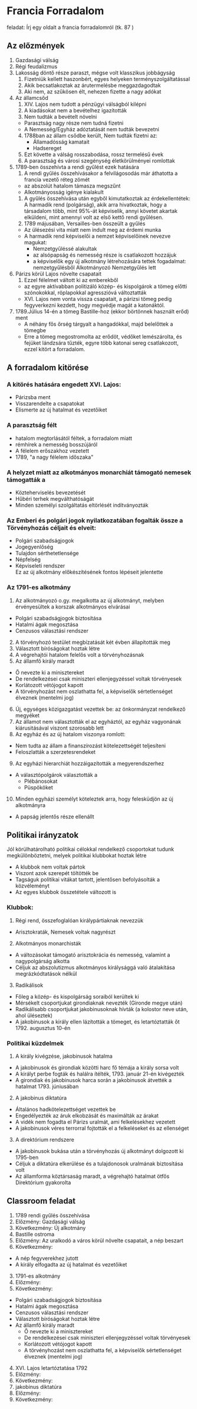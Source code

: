 # Francia Forradalom  
feladat: Írj egy oldalt a francia forradalomról (tk. 87 )  
## Az előzmények  
  1. Gazdasági válság  
  2. Régi feudalizmus  
  3. Lakosság döntő része paraszt, mégse volt klasszikus jobbágyság  
      1. Fizetniük kellett haszonbért, egyes helyeken terményszolgáltatással  
      2. Akik becsatlakoztak az árutermelésbe meggazdagodtak  
      3. Aki nem, az szűkösen élt, nehezen fizette a nagy adókat  
  4. Az államcsőd  
      1. XIV. Lajos nem tudott a pénzügyi válságból kilépni  
      2. A kiadásokat nem a bevételhez igazították  
      3. Nem tudták a bevételt növelni  
        - Parasztság nagy része nem tudná fizetni  
        - A Nemesség/Egyház adóztatását nem tudták bevezetni  
      4. 1788ban az állam csődbe került, Nem tudták fizetni az:  
         - Államadósság kamatait  
         - Hadsereget  
      5. Ezt követte a válság rosszabodása, rossz termelésű évek  
      6. A parasztság és városi szegénység életkörülményei romlottak  
  5. 1789-ben összehívta a rendi gyűlést ezek hatására  
     1. A rendi gyűlés összehívásakor a felvilágosodás már áthatotta a francia vezető réteg zömét  
     - az abszolút hatalom támasza megszűnt  
     - Alkotmányosság igénye kialakult  
     1. A gyűlés összehívása után egyből kimutatkoztak az érdekellentétek: A harmadik rend (polgárság), akik arra hivatkoztak, hogy a társadalom több, mint 95%-át képviselik, annyi követet akartak elküldeni, mint amennyi volt az első kettő rendi gyűlésen.  
     2. 1789 májusában, Versailles-ben összeült a gyűlés  
     - Az ülésezési vita miatt nem indult meg az érdemi munka  
     - A harmadik rend képviselői a nemzet képviselőinek nevezve magukat:  
       - Nemzetgyűléssé alakultak  
       - az alsópapság és nemesség része is csatlakozott hozzájuk  
       - a képviselők egy új alkotmány létrehozására tettek fogadalmat: nemzetgyűlésből Alkotmányozó Nemzetgyűlés lett  
  6. Párizs körül Lajos növelte csapatait  
     1. Ezzel félelmet váltott ki az emberekből  
      - az egyre aktívabban politizáló közép- és kispolgárok a tömeg előtti szónokokkal, röplapokkal agresszióvá változtatták  
      - XVI. Lajos nem vonta vissza csapatait, a párizsi tömeg pedig fegyverkezni kezdett, hogy megvédje magát a katonáktól.  
  7. 1789.Július 14-én a tömeg Bastille-hoz (ekkor börtönnek használt erőd) ment  
     - A néhány fős őrség tárgyalt a hangadókkal, majd belelőttek a tömegbe  
     - Erre a tömeg megostromolta az erődöt, védőket lemészárolta, és fejüket lándzsára tűzték, egyre több katonai sereg csatlakozott, ezzel kitört a forradalom.  
## A forradalom kitörése  
### A kitörés hatására engedett XVI. Lajos:  
- Párizsba ment  
- Visszarendelte a csapatokat  
- Elismerte az új hatalmat és vezetőiket  
### A parasztság félt  
- hatalom megtorlásától féltek, a forradalom miatt  
- rémhírek a nemesség bosszújáról  
- A félelem erőszakhoz vezetett  
- 1789, "a nagy félelem időszaka"  
### A helyzet miatt az alkotmányos monarchiát támogató nemesek támogatták a  
- Közteherviselés bevezetését  
- Hűbéri terhek megválthatóságát  
- Minden személyi szolgáltatás eltörlését indítványozták  
### Az Emberi és polgári jogok nyilatkozatában fogalták össze a Törvényhozás céljait és elveit:  
- Polgári szabadságjogok  
- Jogegyenlőség  
- Tulajdon sérthetetlensége  
- Népfelség  
- Képviseleti rendszer  
Ez az új alkotmány előkészítésének fontos lépéseit jelentette  
### Az 1791-es alkotmány  
1. Az alkotmányozó o.gy. megalkotta az új alkotmányt, melyben érvényesültek a korszak alkotmányos elvárásai  
- Polgári szabadságjogok biztosítása  
- Hatalmi ágak megosztása  
- Cenzusos választási rendszer  
2. A törvényhozó testület megbízatását két évben állapították meg  
3. Választott bíróságokat hoztak létre  
4. A végrehajtói hatalom felelős volt a törvényhozásnak  
5. Az államfő király maradt  
- Ő nevezte ki a minisztereket  
- De rendelkezései csak miniszteri ellenjegyzéssel voltak törvényesek  
- Korlátozott vétójogot kapott  
- A törvényhozást nem oszlathatta fel, a képviselők sértetlenséget élveznek (mentelmi jog)  
6. Új, egységes közigazgatást vezettek be: az önkormányzat rendelkező megyéket  
7. Az államot nem választották el az egyháztól, az egyház vagyonának kiárusitásával viszont szorosabb lett  
8. Az egyház és az új hatalom viszonya romlott:  
- Nem tudta az állam a finanszírozást kötelezettségét teljesíteni  
- Feloszlatták a szerzetesrendeket  
9. Az egyházi hierarchiát hozzáigazították a megyerendszerhez  
- A választópolgárok választották a  
  - Plébánosokat  
  - Püspököket  
10. Minden egyházi személyt köteleztek arra, hogy felesküdjön az új alkotmányra  
- A papság jelentős része ellenállt  
## Politikai irányzatok  
Jól körülhatárolható politikai célokkal rendelkező csoportokat tudunk megkülönböztetni, melyek politikai klubbokat hoztak létre  
- A klubbok nem voltak pártok  
- Viszont azok szerepét töltötték be  
- Tagságuk politikai vitákat tartott, jelentősen befolyásolták a közvéleményt  
- Az egyes klubbok összetétele változott is  
### Klubbok:  
1. Régi rend, összefoglalóan királypártiaknak nevezzük  
- Arisztokraták, Nemesek voltak nagyrészt  
2. Alkotmányos monarchisták  
- A változásokat támogató arisztokrácia és nemesség, valamint a nagypolgárság alkotta  
- Céljuk az abszolutizmus alkotmányos királysággá való átalakítása megrázkódtatások nélkül  
3. Radikálisok  
- Főleg a közép- és kispolgárság soraiból kerültek ki  
- Mérsékelt csoportjukat girondiaknak nevezték (Gironde megye után)  
- Radikálisabb csoportjukat jakobinusoknak hívták (a kolostor neve után, ahol üléseztek)  
- A jakobinusok a király ellen lázították a tömeget, és letartóztatták őt 1792. augusztus 10-én  
### Politikai küzdelmek  
1. A király kivégzése, jakobinusok hatalma  
- A jakobinusok és girondiak közötti harc fő témája a király sorsa volt  
- A királyt perbe fogták és halálra ítélték, 1793. január 21-én kivégezték  
- A girondiak és jakobinusok harca során a jakobinusok átvették a hatalmat 1793. júniusában  
2. A jakobinus diktatúra  
- Általános hadkötelezettséget vezettek be  
- Engedélyezték az áruk elkobzását és maximálták az árakat  
- A vidék nem fogadta el Párizs uralmát, ami felkelésekhez vezetett  
- A jakobinusok véres terrorral fojtották el a felkeléseket és az ellenséget  
3. A direktórium rendszere  
- A jakobinusok bukása után a törvényhozás új alkotmányt dolgozott ki 1795-ben  
- Céljuk a diktatúra elkerülése és a tulajdonosok uralmának biztosítása volt  
- Az államforma köztársaság maradt, a végrehajtó hatalmat ötfős Direktórium gyakorolta  

## Classroom feladat
1. 1789 rendi gyűlés összehívása
  1. Előzmény: Gazdasági válság
  2. Következmény: Új alkotmány 
2. Bastille ostroma
  1. Előzmény: Az uralkodó a város körül növelte csapatait, a nép beszart
  2. Következmény: 
  - A nép fegyverekhez jutott
  - A király elfogadta az új hatalmat és vezetőiket
3. 1791-es alkotmány
  1. Előzmény: 
  2. Következmény:
  - Polgári szabadságjogok biztosítása  
  - Hatalmi ágak megosztása  
  - Cenzusos választási rendszer  
  - Választott bíróságokat hoztak létre  
  - Az államfő király maradt  
    - Ő nevezte ki a minisztereket  
    - De rendelkezései csak miniszteri ellenjegyzéssel voltak törvényesek  
    - Korlátozott vétójogot kapott  
    - A törvényhozást nem oszlathatta fel, a képviselők sértetlenséget élveznek (mentelmi jog)  
4. XVI. Lajos letartóztatása 1792
  1. Előzmény: 
  2. Következmény:
5. jakobinus diktatúra
  1. Előzmény: 
  2. Következmény: